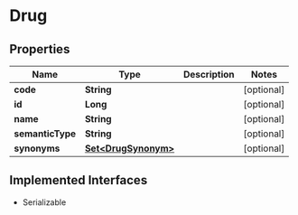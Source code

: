 

# Drug


## Properties

Name | Type | Description | Notes
------------ | ------------- | ------------- | -------------
**code** | **String** |  |  [optional]
**id** | **Long** |  |  [optional]
**name** | **String** |  |  [optional]
**semanticType** | **String** |  |  [optional]
**synonyms** | [**Set&lt;DrugSynonym&gt;**](DrugSynonym.md) |  |  [optional]


## Implemented Interfaces

* Serializable


